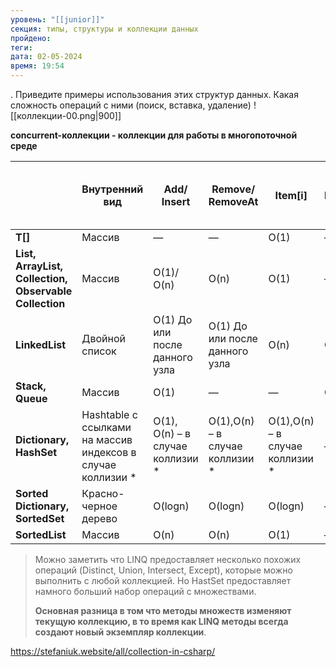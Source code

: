 ```yaml
---
уровень: "[[junior]]"
секция: типы, структуры и коллекции данных
пройдено: 
теги: 
дата: 02-05-2024
время: 19:54
---
```


. Приведите примеры использования этих структур данных. Какая сложность операций с ними (поиск, вставка, удаление)
![[коллекции-00.png|900]]

**concurrent-коллекции - коллекции для работы в многопоточной среде**

|                                                        | Внутренний вид                                              | Add/ Insert                      | Remove/ RemoveAt                | Item[i]                         | Queue/ Push/ Dequeue/ Pop/ Peek | Расширение коллекции | Get Enumerator | Move Next |
| ------------------------------------------------------ | ----------------------------------------------------------- | -------------------------------- | ------------------------------- | ------------------------------- | ------------------------------- | -------------------- | -------------- | --------- |
| **T[]**                                                | Массив                                                      | —                                | —                               | O(1)                            | —                               | —                    | —              | —         |
| **List, ArrayList, Collection, Observable Collection** | Массив                                                      | O(1)/ O(n)                       | O(n)                            | O(1)                            | —                               | O(n)                 | O(1)           | O(1)      |
| **LinkedList**                                         | Двойной список                                              | O(1) До или после данного узла   | O(1) До или после данного узла  | O(n)                            | O(1)                            | O(1)                 | O(1)           | O(1)      |
| **Stack, Queue**                                       | Массив                                                      | O(1)                             | —                               | —                               | O(1)                            | O(n)                 | O(1)           | O(1)      |
| **Dictionary, HashSet**                                | Hashtable с ссылками на массив индексов в случае коллизии * | O(1), O(n) – в случае коллизии * | O(1),O(n) – в случае коллизии * | O(1),O(n) – в случае коллизии * | —                               | O(n)                 | O(1)           | O(1)      |
| **Sorted Dictionary, SortedSet**                       | Красно-черное дерево                                        | O(logn)                          | O(logn)                         | O(logn)                         | —                               | O(logn)              | O(logn)        | O(1)      |
| **SortedList**                                         | Массив                                                      | O(n)                             | O(n)                            | O(1)                            | —                               | O(n)                 | O(1)           | O(1)      |

> Можно заметить что LINQ предоставляет несколько похожих операций (Distinct, Union, Intersect, Except), которые можно выполнить с любой коллекцией. Но HastSet предоставляет намного больший набор операций с множествами. 
> 
> **Основная разница в том что методы множеств изменяют текущую коллекцию, в то время как LINQ методы всегда создают новый экземпляр коллекции**.

https://stefaniuk.website/all/collection-in-csharp/